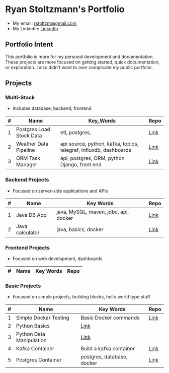 # Ryan Stoltzmann's Portfolio

* My email: <rstoltzm@gmail.com>
* My LinkedIn: [LinkedIn](https://www.linkedin.com/in/ryan-stoltzmann/)

## Portfolio Intent
<p>
This portfolio is more for my personal development and documentation. These projects are more focused on getting started, quick documentation, or exploration.
I also didn't want to over complicate my public portfolio. 
</p>

## Projects

### Multi-Stack
* Includes database, backend, frontend
  
| # | Name | Key_Words | Repo |
| - | ---- | ----------- | ----------- |
| 1 | Postgres Load Stock Data | etl, postgres,  | [Link](https://github.com/rstoltzm-profile/container-postgres-stockdata) |
| 2 | Weather Data Pipeline | api source, python, kafka, topics, telegraf, influxdb, dashboards |[Link](https://github.com/rstoltzm-profile/weather-data-engineering) |
| 3 | ORM Task Manager | api, postgres, ORM, python Django, front end | [Link](https://github.com/rstoltzm-profile/postgres-django-orm-tasks) |

### Backend Projects
* Focused on server-side applications and APIs
  
| # | Name | Key Words | Repo |
| - | ---- | ----------- | ----------- |
| 1 | Java DB App | java, MySQL, maven, jdbc, api, docker | [Link](https://github.com/rstoltzm-profile/java-docker-db-app) |
| 2 | Java calculator | java, basics, docker | [Link](https://github.com/rstoltzm-profile/java-calculator) | 

### Frontend Projects
* Focused on web development, dashboards
  
| # | Name | Key Words | Repo |
| - | ---- | ----------- | ----------- |

### Basic Projects
* Focused on simple projects, building blocks, hello world type stuff
  
| # | Name | Key Words | Repo |
| - | ---- | ----------- | ----------- |
| 1 | Simple Docker Testing | Basic Docker commands | [Link](https://github.com/rstoltzm-profile/docker-testing) |
| 2 | Python Basics | [Link](https://github.com/rstoltzm-profile/python-basics) |
| 3 | Python Data Manipulation | [Link](https://github.com/rstoltzm-profile/python-data-manipulation) |
| 4 | Kafka Container | Build a kafka container | [Link](https://github.com/rstoltzm-profile/KafkaProject) |
| 5 | Postgres Container | postgres, database, docker | [Link](https://github.com/rstoltzm-profile/postgres-basics) |
